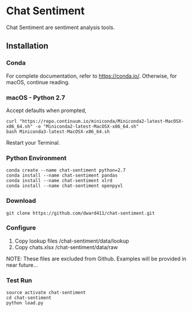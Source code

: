 # Chat Sentiment

Chat Sentiment are sentiment analysis tools.

## Installation

### Conda

For complete documentation, refer to https://conda.io/. Otherwise, for macOS, continue reading.

### macOS - Python 2.7

Accept defaults when prompted,

```
curl "https://repo.continuum.io/miniconda/Miniconda2-latest-MacOSX-x86_64.sh" -o "Miniconda2-latest-MacOSX-x86_64.sh"
bash Miniconda3-latest-MacOSX-x86_64.sh
```

Restart your Terminal.

### Python Environment

```
conda create --name chat-sentiment python=2.7
conda install --name chat-sentiment pandas
conda install --name chat-sentiment xlrd
conda install --name chat-sentiment openpyxl
```

### Download

```
git clone https://github.com/dward411/chat-sentiment.git
```

### Configure

1. Copy lookup files /chat-sentiment/data/lookup
2. Copy chats.xlsx /chat-sentiment/data/raw

NOTE: These files are excluded from Github. Examples will be provided in near future...

### Test Run

```
source activate chat-sentiment
cd chat-sentiment
python load.py
```
